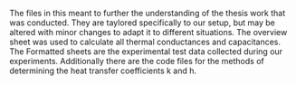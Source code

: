 The files in this meant to further the understanding of the thesis work that was conducted.
They are taylored specifically to our setup, but may be altered with minor changes to adapt it to different situations. 
The overview sheet was used to calculate all thermal conductances and capacitances.
The Formatted sheets are the experimental test data collected during our experiments.
Additionally there are the code files for the methods of determining the heat transfer coefficients k and h.
